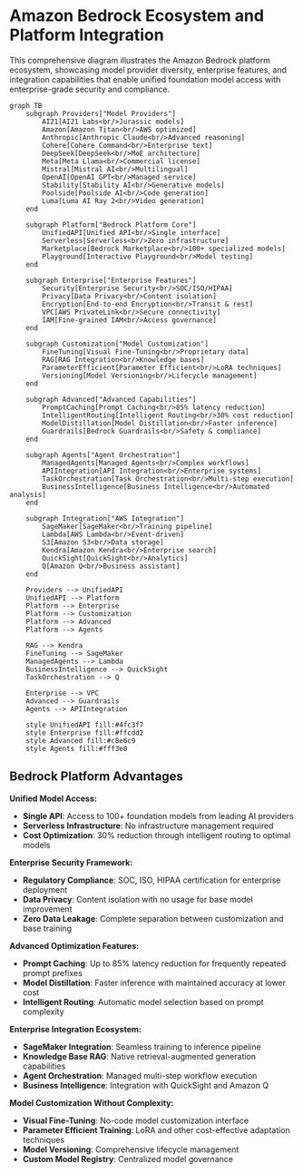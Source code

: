 # Amazon Bedrock Ecosystem and Platform Integration

This comprehensive diagram illustrates the Amazon Bedrock platform ecosystem, showcasing model provider diversity, enterprise features, and integration capabilities that enable unified foundation model access with enterprise-grade security and compliance.

```mermaid
graph TB
    subgraph Providers["Model Providers"]
        AI21[AI21 Labs<br/>Jurassic models]
        Amazon[Amazon Titan<br/>AWS optimized]
        Anthropic[Anthropic Claude<br/>Advanced reasoning]
        Cohere[Cohere Command<br/>Enterprise text]
        DeepSeek[DeepSeek<br/>MoE architecture]
        Meta[Meta Llama<br/>Commercial license]
        Mistral[Mistral AI<br/>Multilingual]
        OpenAI[OpenAI GPT<br/>Managed service]
        Stability[Stability AI<br/>Generative models]
        Poolside[Poolside AI<br/>Code generation]
        Luma[Luma AI Ray 2<br/>Video generation]
    end

    subgraph Platform["Bedrock Platform Core"]
        UnifiedAPI[Unified API<br/>Single interface]
        Serverless[Serverless<br/>Zero infrastructure]
        Marketplace[Bedrock Marketplace<br/>100+ specialized models]
        Playground[Interactive Playground<br/>Model testing]
    end

    subgraph Enterprise["Enterprise Features"]
        Security[Enterprise Security<br/>SOC/ISO/HIPAA]
        Privacy[Data Privacy<br/>Content isolation]
        Encryption[End-to-end Encryption<br/>Transit & rest]
        VPC[AWS PrivateLink<br/>Secure connectivity]
        IAM[Fine-grained IAM<br/>Access governance]
    end

    subgraph Customization["Model Customization"]
        FineTuning[Visual Fine-Tuning<br/>Proprietary data]
        RAG[RAG Integration<br/>Knowledge bases]
        ParameterEfficient[Parameter Efficient<br/>LoRA techniques]
        Versioning[Model Versioning<br/>Lifecycle management]
    end

    subgraph Advanced["Advanced Capabilities"]
        PromptCaching[Prompt Caching<br/>85% latency reduction]
        IntelligentRouting[Intelligent Routing<br/>30% cost reduction]
        ModelDistillation[Model Distillation<br/>Faster inference]
        Guardrails[Bedrock Guardrails<br/>Safety & compliance]
    end

    subgraph Agents["Agent Orchestration"]
        ManagedAgents[Managed Agents<br/>Complex workflows]
        APIIntegration[API Integration<br/>Enterprise systems]
        TaskOrchestration[Task Orchestration<br/>Multi-step execution]
        BusinessIntelligence[Business Intelligence<br/>Automated analysis]
    end

    subgraph Integration["AWS Integration"]
        SageMaker[SageMaker<br/>Training pipeline]
        Lambda[AWS Lambda<br/>Event-driven]
        S3[Amazon S3<br/>Data storage]
        Kendra[Amazon Kendra<br/>Enterprise search]
        QuickSight[QuickSight<br/>Analytics]
        Q[Amazon Q<br/>Business assistant]
    end

    Providers --> UnifiedAPI
    UnifiedAPI --> Platform
    Platform --> Enterprise
    Platform --> Customization
    Platform --> Advanced
    Platform --> Agents
    
    RAG --> Kendra
    FineTuning --> SageMaker
    ManagedAgents --> Lambda
    BusinessIntelligence --> QuickSight
    TaskOrchestration --> Q
    
    Enterprise --> VPC
    Advanced --> Guardrails
    Agents --> APIIntegration

    style UnifiedAPI fill:#4fc3f7
    style Enterprise fill:#ffcdd2
    style Advanced fill:#c8e6c9
    style Agents fill:#fff3e0
```

## Bedrock Platform Advantages

**Unified Model Access:**
- **Single API**: Access to 100+ foundation models from leading AI providers
- **Serverless Infrastructure**: No infrastructure management required
- **Cost Optimization**: 30% reduction through intelligent routing to optimal models

**Enterprise Security Framework:**
- **Regulatory Compliance**: SOC, ISO, HIPAA certification for enterprise deployment
- **Data Privacy**: Content isolation with no usage for base model improvement
- **Zero Data Leakage**: Complete separation between customization and base training

**Advanced Optimization Features:**
- **Prompt Caching**: Up to 85% latency reduction for frequently repeated prompt prefixes
- **Model Distillation**: Faster inference with maintained accuracy at lower cost
- **Intelligent Routing**: Automatic model selection based on prompt complexity

**Enterprise Integration Ecosystem:**
- **SageMaker Integration**: Seamless training to inference pipeline
- **Knowledge Base RAG**: Native retrieval-augmented generation capabilities
- **Agent Orchestration**: Managed multi-step workflow execution
- **Business Intelligence**: Integration with QuickSight and Amazon Q

**Model Customization Without Complexity:**
- **Visual Fine-Tuning**: No-code model customization interface
- **Parameter Efficient Training**: LoRA and other cost-effective adaptation techniques
- **Model Versioning**: Comprehensive lifecycle management
- **Custom Model Registry**: Centralized model governance